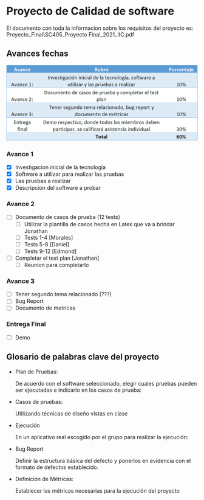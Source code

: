 # Proyecto de Calidad de software 
El documento con toda la informacion sobre los requisitos del proyecto es: Proyecto_Final\SC405_Proyecto Final_2021_IIC.pdf

## Avances fechas
![](avances.png)

### Avance 1
- [x] Investigacion inicial de la tecnologia
- [x] Software a utilizar para realizar las pruebas
- [x] Las pruebas a realizar
- [x] Descripcion del software a probar

### Avance 2
- [ ] Documento de casos de prueba (12 tests)
  - [ ] Utilizar la plantilla de casos hecha en Latex que va a brindar Jonathan
  - [ ] Tests 1-4 [Morales]
  - [ ] Tests 5-8 [Daniel]
  - [ ] Tests 9-12 [Edmond]
- [ ] Completar el test plan [Jonathan]
  - [ ] Reunion para completarlo

### Avance 3
- [ ] Tener segundo tema relacionado (???)
- [ ] Bug Report
- [ ] Documento de metricas

### Entrega Final
- [ ] Demo 

## Glosario de palabras clave del proyecto
- Plan de Pruebas: 
  
  De acuerdo con el software seleccionado, elegir cuales pruebas pueden ser ejecutadas e indicarlo en los casos de prueba:
- Casos de pruebas:
  
  Utilizando técnicas de diseño vistas en clase
- Ejecución
  
  En un aplicativo real escogido por el grupo para realizar la ejecución:
- Bug Report
  
  Definir la estructura básica del defecto y ponerlos en evidencia con el formato de defectos establecido.
- Definición de Métricas:
  
  Establecer las métricas necesarias para la ejecución del proyecto
